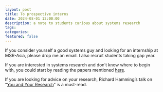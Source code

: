 ```yaml
---
layout: post
title: To prospective interns
date: 2024-08-01 12:00:00
description: a note to students curious about systems research
tags: 
categories: 
featured: false
---
```


If you consider yourself a good systems guy and looking for an internship at MSR-Asia, please drop me an email. I also recruit students taking gap year. 

If you are interested in systems research and don’t know where to begin with, you could start by reading the papers mentioned [here](https://www.sigops.org/awards/hof/).

If you are looking for advice on your research, Richard Hamming’s talk on “[You and Your Research](/assets/pdf/YouAndYourResearch.pdf)” is a must-read.
